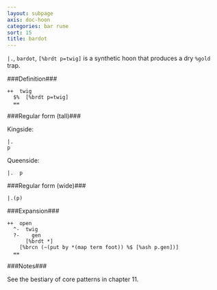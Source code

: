 ```yaml
---
layout: subpage
axis: doc-hoon
categories: bar rune
sort: 15
title: bardot
---
```




`|.`, `bardot`, `[%brdt p=twig]` is a synthetic hoon that produces
a dry `%gold` trap.

###Definition###

    ++  twig  
      $%  [%brdt p=twig]
      ==

###Regular form (tall)###

Kingside:

    |.
    p
 
Queenside:

    |.  p

###Regular form (wide)###

    |.(p)

###Expansion###
    
    ++  open
      ^-  twig
      ?-    gen
          [%brdt *]  
        [%brcn (~(put by *(map term foot)) %$ [%ash p.gen])]
      ==

###Notes###

See the bestiary of core patterns in chapter 11.
